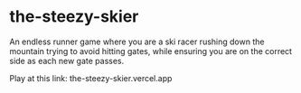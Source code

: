 # the-steezy-skier

An endless runner game where you are a ski racer rushing down the mountain trying to avoid hitting gates, while ensuring you are on the correct side as each new gate passes.

Play at this link: the-steezy-skier.vercel.app

